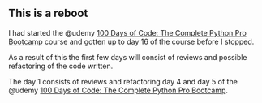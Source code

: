 ## This is a reboot

I had started the @udemy [100 Days of Code: The Complete Python Pro Bootcamp](https://www.udemy.com/course/100-days-of-code/?kw=100&src=sac&couponCode=BFCPSALE24) course and gotten up to day 16 of the course before I stopped.

As a result of this the first few days will consist of reviews and possible refactoring of the code written.

The day 1 consists of reviews and refactoring day 4 and day 5 of the @udemy [100 Days of Code: The Complete Python Pro Bootcamp](https://www.udemy.com/course/100-days-of-code/?kw=100&src=sac&couponCode=BFCPSALE24).
